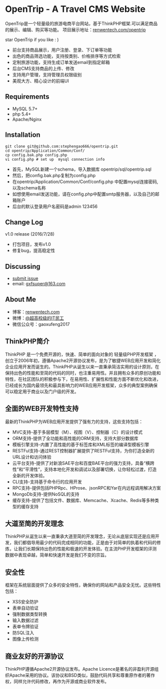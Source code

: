 ﻿OpenTrip - A Travel CMS Website
===============================
OpenTrip是一个轻量级的旅游电商平台网站，基于ThinkPHP框架.可以满足商品的展示、编辑、购买等功能。
项目展示地址：[renwentech.com/opentrip](http:/renwentech.com/opentrip)


star OpenTrip if you like : )
*  前台支持商品展示，用户注册、登录、下订单等功能
*  出色的商品筛选功能，支持按类别、价格排序等方式检索
*  定制旅游功能，支持生成订单发送email到指定邮箱
*  后台CMS支持商品的上传、修改
*  支持用户管理，支持管理员权限级别
*  美观大方、精心设计的前端UI



Requirements
------------
* MySQL 5.7+
* php 5.4+
* Apache/Nginx

Installation
------------
```
git clone git@github.com:stephengao666/opentrip.git
cd opentrip/Application/Common/Conf/
cp config.bak.php config.php
vi config.php # set up  mysql connection info
```
* 首先，MySQL新建一个schema，导入数据库 opentrip/sql/opentrip.sql
* 然后，把config.bak.php复制为config.php
* 在opentrip/Application/Common/Conf/config.php 中配置mysql连接密码,以及schema名称
* 如想使用email发送功能，请在config.php中配置smtp服务器，以及自己的邮箱账户
* 后台的默认登录用户名密码是admin 123456

Change Log
------------
v1.0 release (2016/7/28)
* 打包项目，发布v1.0
* 修复bug，提高稳定性

Discussing
----------
- [submit issue](https://github.com/stephengao666/opentrip/issues/new)
- email: gxfsuper@163.com

About Me
------------
* 博客：[renwentech.com](http:/renwentech.com)
* 微博：[@超高校级的IT民工](http://www.weibo.com/xufenggao)
* 微信公众号：gaoxufeng2017


## ThinkPHP简介

ThinkPHP 是一个免费开源的，快速、简单的面向对象的 轻量级PHP开发框架 ，创立于2006年初，遵循Apache2开源协议发布，是为了敏捷WEB应用开发和简化企业应用开发而诞生的。ThinkPHP从诞生以来一直秉承简洁实用的设计原则，在保持出色的性能和至简的代码的同时，也注重易用性。并且拥有众多的原创功能和特性，在社区团队的积极参与下，在易用性、扩展性和性能方面不断优化和改进，已经成长为国内最领先和最具影响力的WEB应用开发框架，众多的典型案例确保可以稳定用于商业以及门户级的开发。

## 全面的WEB开发特性支持

最新的ThinkPHP为WEB应用开发提供了强有力的支持，这些支持包括：

*  MVC支持-基于多层模型（M）、视图（V）、控制器（C）的设计模式
*  ORM支持-提供了全功能和高性能的ORM支持，支持大部分数据库
*  模板引擎支持-内置了高性能的基于标签库和XML标签的编译型模板引擎
*  RESTFul支持-通过REST控制器扩展提供了RESTFul支持，为你打造全新的URL设计和访问体验
*  云平台支持-提供了对新浪SAE平台和百度BAE平台的强力支持，具备“横跨性”和“平滑性”，支持本地化开发和调试以及部署切换，让你轻松过渡，打造全新的开发体验。
*  CLI支持-支持基于命令行的应用开发
*  RPC支持-提供包括PHPRpc、HProse、jsonRPC和Yar在内远程调用解决方案
*  MongoDb支持-提供NoSQL的支持
*  缓存支持-提供了包括文件、数据库、Memcache、Xcache、Redis等多种类型的缓存支持

## 大道至简的开发理念

ThinkPHP从诞生以来一直秉承大道至简的开发理念，无论从底层实现还是应用开发，我们都倡导用最少的代码完成相同的功能，正是由于对简单的执着和代码的修炼，让我们长期保持出色的性能和极速的开发体验。在主流PHP开发框架的评测数据中表现卓越，简单和快速开发是我们不变的宗旨。

## 安全性

框架在系统层面提供了众多的安全特性，确保你的网站和产品安全无忧。这些特性包括：

*  XSS安全防护
*  表单自动验证
*  强制数据类型转换
*  输入数据过滤
*  表单令牌验证
*  防SQL注入
*  图像上传检测

## 商业友好的开源协议

ThinkPHP遵循Apache2开源协议发布。Apache Licence是著名的非盈利开源组织Apache采用的协议。该协议和BSD类似，鼓励代码共享和尊重原作者的著作权，同样允许代码修改，再作为开源或商业软件发布。